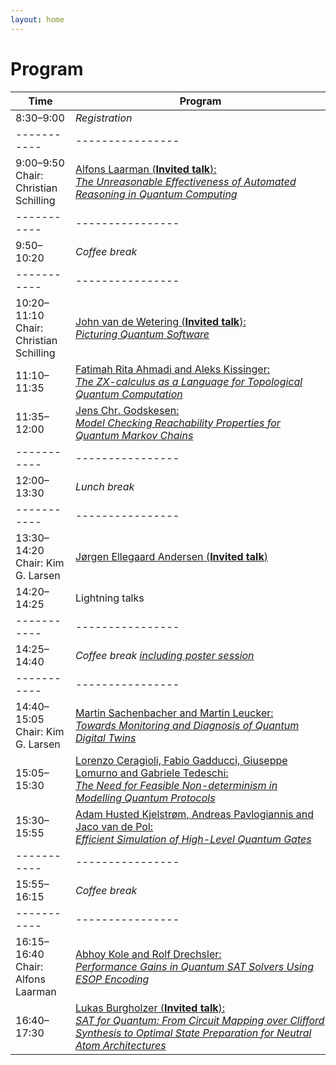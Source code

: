 ```yaml
---
layout: home
---
```


# Program

| <span style="display: inline-block; width:80px">Time</span> | <span style="display: inline-block; width:400px">Program</span> |
|-----------|----------------|
| 8:30–9:00 | *Registration* |
|-----------|----------------|
| 9:00–9:50<br>Chair: Christian Schilling | [Alfons Laarman (**Invited talk**):<br>*The Unreasonable Effectiveness of Automated Reasoning in Quantum Computing*](speakers#alfons-laarman) |
|-----------|----------------|
| 9:50–10:20| *Coffee break* |
|-----------|----------------|
|10:20–11:10<br>Chair: Christian Schilling| [John van de Wetering (**Invited talk**):<br>*Picturing Quantum Software*](speakers#john-van-de-wetering) |
|11:10–11:35| <a href="https://arxiv.org/pdf/2211.03855">Fatimah Rita Ahmadi and Aleks Kissinger:<br>*The ZX-calculus as a Language for Topological Quantum Computation*</a> |
|11:35–12:00| <a href="assets/papers/FMQC_Godskesen.pdf">Jens Chr. Godskesen:<br>*Model Checking Reachability Properties for Quantum Markov Chains*</a> |
|-----------|----------------|
|12:00–13:30| *Lunch break*  |
|-----------|----------------|
|13:30–14:20<br>Chair: Kim G. Larsen | [Jørgen Ellegaard Andersen (**Invited talk**)](speakers#joergen-ellegaard-andersen) |
|14:20–14:25| Lightning talks |
|-----------|----------------|
|14:25–14:40| *Coffee break <u>including poster session</u>* |
|-----------|----------------|
|14:40–15:05<br>Chair: Kim G. Larsen | <a href="assets/papers/FMQC_Sachenbacher_Leucker.pdf">Martin Sachenbacher and Martin Leucker:<br>*Towards Monitoring and Diagnosis of Quantum Digital Twins*</a> |
|15:05–15:30| <a href="assets/papers/FMQC_Ceragioli_et_al.pdf">Lorenzo Ceragioli, Fabio Gadducci, Giuseppe Lomurno and Gabriele Tedeschi:<br>*The Need for Feasible Non-determinism in Modelling Quantum Protocols*</a> |
|15:30–15:55| <a href="https://arxiv.org/pdf/2507.04337">Adam Husted Kjelstrøm, Andreas Pavlogiannis and Jaco van de Pol:<br>*Efficient Simulation of High-Level Quantum Gates*</a> |
|-----------|----------------|
|15:55–16:15| *Coffee break* |
|-----------|----------------|
|16:15–16:40<br>Chair: Alfons Laarman | <a href="assets/papers/FMQC_Abhoy_Drechsler.pdf">Abhoy Kole and Rolf Drechsler:<br>*Performance Gains in Quantum SAT Solvers Using ESOP Encoding*</a> |
|16:40–17:30| [Lukas Burgholzer (**Invited talk**):<br>*SAT for Quantum: From Circuit Mapping over Clifford Synthesis to Optimal State Preparation for Neutral Atom Architectures*](speakers#lukas-burgholzer) |

